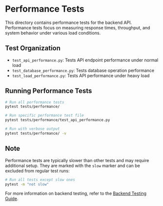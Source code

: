 # Performance Tests

This directory contains performance tests for the backend API. Performance tests focus on measuring response times, throughput, and system behavior under various load conditions.

## Test Organization

- `test_api_performance.py`: Tests API endpoint performance under normal load
- `test_database_performance.py`: Tests database operation performance
- `test_load_performance.py`: Tests API performance under heavy load

## Running Performance Tests

```bash
# Run all performance tests
pytest tests/performance/

# Run specific performance test file
pytest tests/performance/test_api_performance.py

# Run with verbose output
pytest tests/performance/ -v
```

## Note

Performance tests are typically slower than other tests and may require additional setup. They are marked with the `slow` marker and can be excluded from regular test runs:

```bash
# Run all tests except slow ones
pytest -m "not slow"
```

For more information on backend testing, refer to the [Backend Testing Guide](/backend/TESTING.md).